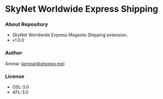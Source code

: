 # SkyNet Worldwide Express Shipping #

### About Repository ###

* SkyNet Worldwide Express Magento Shipping extension.
* v1.0.0

### Author ###

Ammar (<ammar@shopgo.me>)

### License ###

* OSL-3.0
* AFL-3.0
